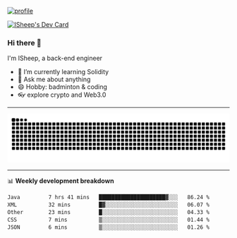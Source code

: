 [![profile](https://user-images.githubusercontent.com/54968314/208005045-e4b42f3b-833d-4242-bfcc-e764865553a2.svg)](https://www.calligrapher.ai/)

<a href="https://app.daily.dev/linziyang1106"><img src="https://api.daily.dev/devcards/v2/i4Spwx5Skx5FpTqWcwoit.png?r=kgx&type=wide" width="652" alt="ISheep's Dev Card"/></a>

### Hi there 🐏

I'm ISheep, a back-end engineer

- 🔭 I’m currently learning Solidity
- 💬 Ask me about anything
- 😄 Hobby: badminton & coding
- 👓 explore crypto and Web3.0

-------

![](https://raw.githubusercontent.com/ISheepp/ISheepp/output/github-contribution-grid-snake.svg)

-------

📊 **Weekly development breakdown**
<!--START_SECTION:waka-->

```txt
Java         7 hrs 41 mins   █████████████████████▓░░░   86.24 %
XML          32 mins         █▓░░░░░░░░░░░░░░░░░░░░░░░   06.07 %
Other        23 mins         █░░░░░░░░░░░░░░░░░░░░░░░░   04.33 %
CSS          7 mins          ▒░░░░░░░░░░░░░░░░░░░░░░░░   01.44 %
JSON         6 mins          ▒░░░░░░░░░░░░░░░░░░░░░░░░   01.26 %
```

<!--END_SECTION:waka-->
